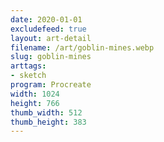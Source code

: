 ```yaml
---
date: 2020-01-01
excludefeed: true
layout: art-detail
filename: /art/goblin-mines.webp
slug: goblin-mines
arttags:
- sketch
program: Procreate
width: 1024
height: 766
thumb_width: 512
thumb_height: 383
---
```

